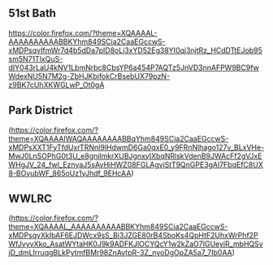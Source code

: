 ## 51st Bath

https://color.firefox.com/?theme=XQAAAAL-AAAAAAAAAABBKYhm849SCia2CaaEGccwS-xMDPsqvIfmWr7d4b5dDa7pID8oLj3xYD52Eg38YI0qj3njtRz_HCdDTtEJob95sm5N71TlxQuS-dIY043rLaU4kNV1LbmNrbc8CbsYP6a454P7AQTz5JnVD3nnAFPW9BC9fwWdexNU5N7M2g-ZbHJKbjfokCrBsebUX79pzN-z9BK7cUhXKWGLwP_Ot0gA

## Park District

(https://color.firefox.com/?theme=XQAAAAIWAQAAAAAAAABBqYhm849SCia2CaaEGccwS-xMDPsXXT1FyTfdUxrTRNnI9lHdwmD6Ga0qxE0_y9FRnNlhago127v_BLxVHe-MwJ0LnSOPhG0t3U_e8gnjlmkrXUBJgnxyIXbqNRlskVdenB9JWAcFf2gVJxEWHgJV_24_fwI_EznyaJ5sAvHiHWZ08FGLAgvjStT9QnGPE3gAl7FbqEfC8UX8-BOyubWF_865oUz1yJhdf_9EHcAA)
 
## WWLRC

(https://color.firefox.com/?theme=XQAAAAL_AAAAAAAAAABBKYhm849SCia2CaaEGccwS-xMDPsqvXkIbAF6EJDWcx9sS_Bi3JZGE80rB4SboKs4QpHtF2UhxWrPhf2PWfJvyvXko_AsatWYtaHK0J9k9ADFKJlOCYQcY1w2kZaO7IGUeyiR_mbHQSvjD_dmLIrruqgBLkPytmfBMr98ZnAvtpR-3Z_nyoDgOpZA5a7_7Ib0AA)
